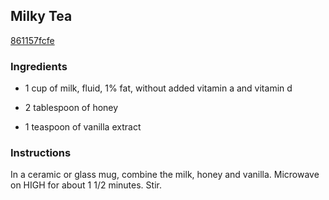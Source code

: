 ## Milky Tea

[861157fcfe](http://allrecipes.com/recipe/milky-tea/)

### Ingredients

 - 1 cup of milk, fluid, 1% fat, without added vitamin a and vitamin d

 - 2 tablespoon of honey

 - 1 teaspoon of vanilla extract

### Instructions

In a ceramic or glass mug, combine the milk, honey and vanilla. Microwave on HIGH for about 1 1/2 minutes. Stir.